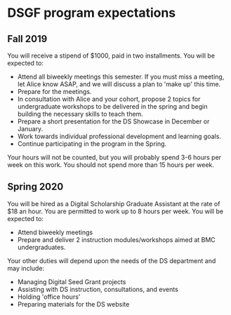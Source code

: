 # DSGF program expectations

## Fall 2019
You will receive a stipend of $1000, paid in two installments. You will be expected to:
- Attend all biweekly meetings this semester. If you must miss a meeting, let Alice know ASAP, and we will discuss a plan to 'make up' this time.
- Prepare for the meetings.
- In consultation with Alice and your cohort, propose 2 topics for undergraduate workshops to be delivered in the spring and begin building the necessary skills to teach them.
- Prepare a short presentation for the DS Showcase in December or January.
- Work towards individual professional development and learning goals.
- Continue participating in the program in the Spring.

Your hours will not be counted, but you will probably spend 3-6 hours per week on this work. You should not spend more than 15 hours per week.

## Spring 2020
You will be hired as a Digital Scholarship Graduate Assistant at the rate of $18 an hour. You are permitted to work up to 8 hours per week. You will be expected to:
- Attend biweekly meetings
- Prepare and deliver 2 instruction modules/workshops aimed at BMC undergraduates.

Your other duties will depend upon the needs of the DS department and may include:
- Managing Digital Seed Grant projects
- Assisting with DS instruction, consultations, and events
- Holding 'office hours'
- Preparing materials for the DS website  
